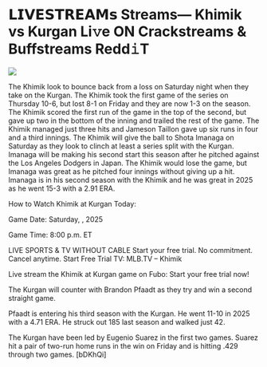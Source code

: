# 𝗟𝗜𝗩𝗘𝗦𝗧𝗥𝗘𝗔𝗠𝘀 Streams— Khimik vs Kurgan Li𝚟e ON Crackstreams & Buffstreams Redd𝚒T  
  
  
[![](https://i.imgur.com/qSNzIqt.png)](https://movie.rssnews.media/yqYWTsxl.php)  
  
The Khimik look to bounce back from a loss on Saturday night when they take on the Kurgan. The Khimik took the first game of the series on Thursday 10-6, but lost 8-1 on Friday and they are now 1-3 on the season. The Khimik scored the first run of the game in the top of the second, but gave up two in the bottom of the inning and trailed the rest of the game. The Khimik managed just three hits and Jameson Taillon gave up six runs in four and a third innings. The Khimik will give the ball to Shota Imanaga on Saturday as they look to clinch at least a series split with the Kurgan. Imanaga will be making his second start this season after he pitched against the Los Angeles Dodgers in Japan. The Khimik would lose the game, but Imanaga was great as he pitched four innings without giving up a hit. Imanaga is in his second season with the Khimik and he was great in 2025 as he went 15-3 with a 2.91 ERA.

How to Watch Khimik at Kurgan Today:

Game Date: Saturday, , 2025

Game Time: 8:00 p.m. ET

LIVE SPORTS & TV WITHOUT CABLE
Start your free trial. No commitment. Cancel anytime.
Start Free Trial
TV: MLB.TV – Khimik

Live stream the Khimik at Kurgan game on Fubo: Start your free trial now!

The Kurgan will counter with Brandon Pfaadt as they try and win a second straight game.

Pfaadt is entering his third season with the Kurgan. He went 11-10 in 2025 with a 4.71 ERA. He struck out 185 last season and walked just 42.

The Kurgan have been led by Eugenio Suarez in the first two games. Suarez hit a pair of two-run home runs in the win on Friday and is hitting .429 through two games. [bDKhQi]